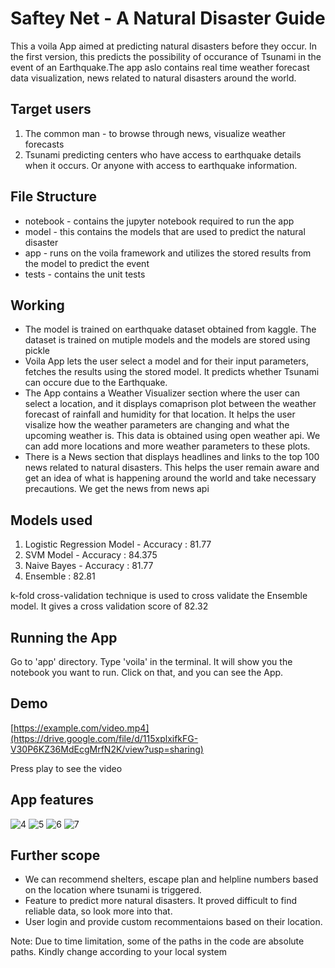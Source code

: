 # Saftey Net - A Natural Disaster Guide
This a voila App aimed at predicting natural disasters before they occur. In the first version, this predicts the possibility of occurance of Tsunami in the event of an Earthquake.The app aslo contains real time weather  forecast data visualization, news related to natural disasters around the world. 

## Target users
1. The common man - to browse through news, visualize weather forecasts
2. Tsunami predicting centers who have access to earthquake details when it occurs. Or anyone with access to earthquake information.

## File Structure
* notebook - contains the jupyter notebook required to run the app 
* model - this contains the models that are used to predict the natural disaster 
* app - runs on the voila framework and utilizes the stored results from the model to predict the event 
* tests - contains the unit tests

## Working 
- The model is trained on earthquake dataset obtained from kaggle. The dataset is trained on mutiple models and the models are stored using pickle
- Voila App lets the user select a model and for their input parameters, fetches the results using the stored model. It predicts whether Tsunami can occure due to the Earthquake.
- The App contains a Weather Visualizer section where the user can select a location, and it displays comaprison plot between the weather forecast of rainfall and humidity for that location. It helps the user visalize how the weather parameters are changing and what the upcoming weather is. This data is obtained using open weather api. We can add more locations and more weather parameters to these plots.
- There is a News section that displays headlines and links to the top 100 news related to natural disasters. This helps the user remain aware and get an idea of what is happening around the world and take necessary precautions. We get the news from news api

## Models used
1. Logistic Regression Model - Accuracy : 81.77
2. SVM Model - Accuracy : 84.375
3. Naive Bayes - Accuracy : 81.77
4. Ensemble : 82.81

k-fold cross-validation technique is used to cross validate the Ensemble model. It gives a cross validation score of 82.32

## Running the App
Go to 'app' directory. Type 'voila' in the terminal. It will show you the notebook you want to run. Click on that, and you can see the App.

## Demo

[https://example.com/video.mp4](https://drive.google.com/file/d/115xplxifkFG-V30P6KZ36MdEcgMrfN2K/view?usp=sharing)

Press play to see the video


## App features
![4](https://github.com/abee62/Disaster-Predictor-Voila/assets/62689173/4e36c4cd-77b7-4eeb-90ea-7dcc0f86c4bd)
![5](https://github.com/abee62/Disaster-Predictor-Voila/assets/62689173/b9614a50-4da2-4003-a9e5-401ed83df5b1)
![6](https://github.com/abee62/Disaster-Predictor-Voila/assets/62689173/9687aad6-77a8-4a12-8897-41906dcd90e8)
![7](https://github.com/abee62/Disaster-Predictor-Voila/assets/62689173/4cb5647c-2809-42c7-b24c-5eb403c3d231)


## Further scope
- We can recommend shelters, escape plan and helpline numbers based on the location where tsunami is triggered.
- Feature to predict more natural disasters. It proved difficult to find reliable data, so look more into that.
- User login and provide custom recommentaions based on their location.

Note: Due to time limitation, some of the paths in the code are absolute paths. Kindly change according to your local system
